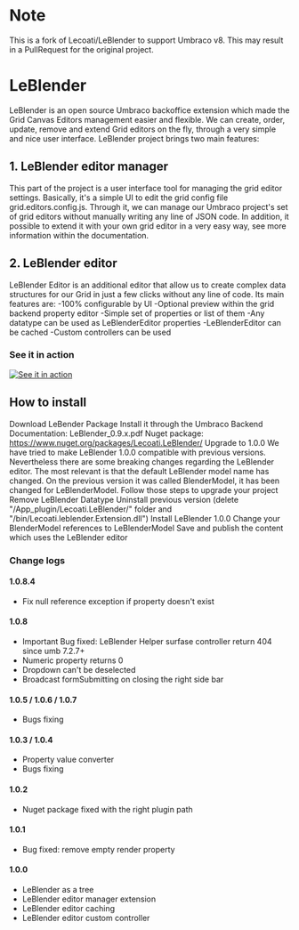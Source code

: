 # Note
This is a fork of Lecoati/LeBlender to support Umbraco v8. This may result in a PullRequest for the original project.

# LeBlender

LeBlender is an open source Umbraco backoffice extension which made the Grid Canvas Editors management easier and flexible.
We can create, order, update, remove and extend Grid editors on the fly, through a very simple and nice user interface.
LeBlender project brings two main features:

## 1. LeBlender editor manager

This part of the project is a user interface tool for managing the grid editor settings.
Basically, it's a simple UI to edit the grid config file grid.editors.config.js. Through it, we can manage our Umbraco project's set of grid editors without manually writing any line of JSON code.
In addition, it possible to extend it with your own grid editor in a very easy way, see more information within the documentation.

## 2. LeBlender editor
LeBlender Editor is an additional editor that allow us to create complex data structures for our Grid in just a few clicks without any line of code.
Its main features are:
-100% configurable by UI
-Optional preview within the grid backend property editor
-Simple set of properties or list of them
-Any datatype can be used as LeBlenderEditor properties
-LeBlenderEditor can be cached
-Custom controllers can be used

### See it in action
[![See it in action](https://i.imgur.com/2IO4jCF.png)](https://www.youtube.com/watch?v=gh_3bP8C28g)

## How to install
Download LeBender Package
Install it through the Umbraco Backend
Documentation: LeBlender_0.9.x.pdf
Nuget package: https://www.nuget.org/packages/Lecoati.LeBlender/
Upgrade to 1.0.0
We have tried to make LeBlender 1.0.0 compatible with previous versions.
Nevertheless there are some breaking changes regarding the LeBlender editor. The most relevant is that the default LeBlender model name has changed. On the previous version it was called BlenderModel, it has been changed for LeBlenderModel.
Follow those steps to upgrade your project
Remove LeBlender Datatype
Uninstall previous version (delete "/App_plugin/Lecoati.LeBlender/" folder and "/bin/Lecoati.leblender.Extension.dll")
Install LeBlender 1.0.0
Change your BlenderModel references to LeBlenderModel
Save and publish the content which uses the LeBlender editor

### Change logs

#### 1.0.8.4
- Fix null reference exception if property doesn't exist

#### 1.0.8
- Important Bug fixed: LeBlender Helper surfase controller return 404 since umb 7.2.7+
- Numeric property returns 0
- Dropdown can't be deselected
- Broadcast formSubmitting on closing the right side bar

#### 1.0.5 / 1.0.6 / 1.0.7
- Bugs fixing

#### 1.0.3 / 1.0.4
- Property value converter
- Bugs fixing

#### 1.0.2
- Nuget package fixed with the right plugin path

#### 1.0.1
- Bug fixed: remove empty render property

#### 1.0.0
- LeBlender as a tree
- LeBlender editor manager extension
- LeBlender editor caching
- LeBlender editor custom controller
